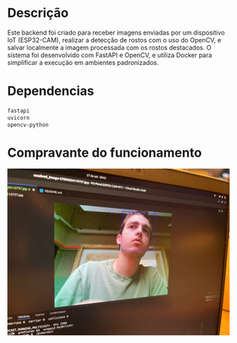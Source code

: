 # Descrição 
Este backend foi criado para receber imagens enviadas por um dispositivo IoT (ESP32-CAM), realizar a detecção de rostos com o uso do OpenCV, e salvar localmente a imagem processada com os rostos destacados. O sistema foi desenvolvido com FastAPI e OpenCV, e utiliza Docker para simplificar a execução em ambientes padronizados.

# Dependencias
```
fastapi
uvicorn
opencv-python
```

# Compravante do funcionamento
![Comprovante](Comprovante.jpeg)

